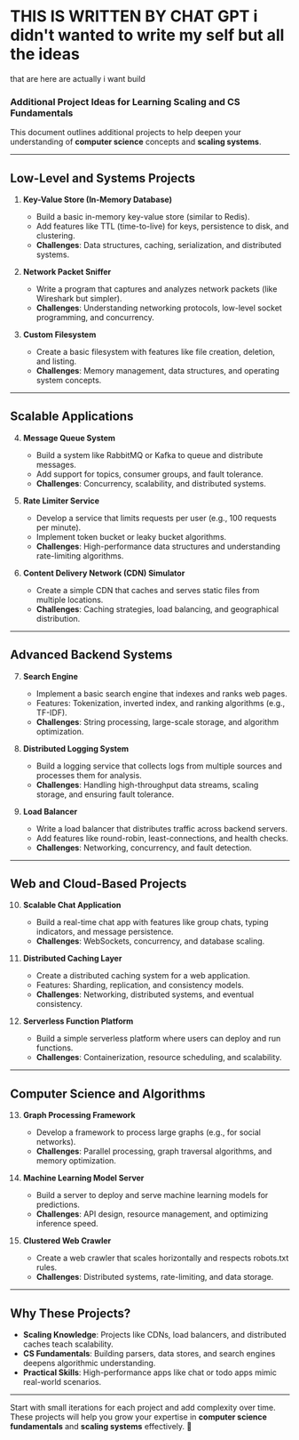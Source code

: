 # THIS IS WRITTEN BY CHAT GPT i didn't wanted to write my self but all the ideas

that are here are actually i want build

### Additional Project Ideas for Learning Scaling and CS Fundamentals

This document outlines additional projects to help deepen your understanding of **computer science** concepts and **scaling systems**.

---

## **Low-Level and Systems Projects**

1. **Key-Value Store (In-Memory Database)**

   - Build a basic in-memory key-value store (similar to Redis).
   - Add features like TTL (time-to-live) for keys, persistence to disk, and clustering.
   - **Challenges**: Data structures, caching, serialization, and distributed systems.

2. **Network Packet Sniffer**

   - Write a program that captures and analyzes network packets (like Wireshark but simpler).
   - **Challenges**: Understanding networking protocols, low-level socket programming, and concurrency.

3. **Custom Filesystem**
   - Create a basic filesystem with features like file creation, deletion, and listing.
   - **Challenges**: Memory management, data structures, and operating system concepts.

---

## **Scalable Applications**

4. **Message Queue System**

   - Build a system like RabbitMQ or Kafka to queue and distribute messages.
   - Add support for topics, consumer groups, and fault tolerance.
   - **Challenges**: Concurrency, scalability, and distributed systems.

5. **Rate Limiter Service**

   - Develop a service that limits requests per user (e.g., 100 requests per minute).
   - Implement token bucket or leaky bucket algorithms.
   - **Challenges**: High-performance data structures and understanding rate-limiting algorithms.

6. **Content Delivery Network (CDN) Simulator**
   - Create a simple CDN that caches and serves static files from multiple locations.
   - **Challenges**: Caching strategies, load balancing, and geographical distribution.

---

## **Advanced Backend Systems**

7. **Search Engine**

   - Implement a basic search engine that indexes and ranks web pages.
   - Features: Tokenization, inverted index, and ranking algorithms (e.g., TF-IDF).
   - **Challenges**: String processing, large-scale storage, and algorithm optimization.

8. **Distributed Logging System**

   - Build a logging service that collects logs from multiple sources and processes them for analysis.
   - **Challenges**: Handling high-throughput data streams, scaling storage, and ensuring fault tolerance.

9. **Load Balancer**
   - Write a load balancer that distributes traffic across backend servers.
   - Add features like round-robin, least-connections, and health checks.
   - **Challenges**: Networking, concurrency, and fault detection.

---

## **Web and Cloud-Based Projects**

10. **Scalable Chat Application**

    - Build a real-time chat app with features like group chats, typing indicators, and message persistence.
    - **Challenges**: WebSockets, concurrency, and database scaling.

11. **Distributed Caching Layer**

    - Create a distributed caching system for a web application.
    - Features: Sharding, replication, and consistency models.
    - **Challenges**: Networking, distributed systems, and eventual consistency.

12. **Serverless Function Platform**
    - Build a simple serverless platform where users can deploy and run functions.
    - **Challenges**: Containerization, resource scheduling, and scalability.

---

## **Computer Science and Algorithms**

13. **Graph Processing Framework**

    - Develop a framework to process large graphs (e.g., for social networks).
    - **Challenges**: Parallel processing, graph traversal algorithms, and memory optimization.

14. **Machine Learning Model Server**

    - Build a server to deploy and serve machine learning models for predictions.
    - **Challenges**: API design, resource management, and optimizing inference speed.

15. **Clustered Web Crawler**
    - Create a web crawler that scales horizontally and respects robots.txt rules.
    - **Challenges**: Distributed systems, rate-limiting, and data storage.

---

## **Why These Projects?**

- **Scaling Knowledge**: Projects like CDNs, load balancers, and distributed caches teach scalability.
- **CS Fundamentals**: Building parsers, data stores, and search engines deepens algorithmic understanding.
- **Practical Skills**: High-performance apps like chat or todo apps mimic real-world scenarios.

---

Start with small iterations for each project and add complexity over time. These projects will help you grow your expertise in **computer science fundamentals** and **scaling systems** effectively. 🚀
